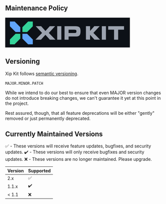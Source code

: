 ## Maintenance Policy

<a href='https://xipkit.com/security'><img src='logo.svg' width='400' alt='Xip Logo' aria-label='xipkit.com' /></a>

## Versioning

Xip Kit follows [semantic versioning](https://semver.org).

```
MAJOR.MINOR.PATCH
```

While we intend to do our best to ensure that even MAJOR version changes do not introduce breaking changes, we can't guarantee it yet at this point in the project.

Rest assured, though, that all feature deprecations will be either "gently" removed or just permanently deprecated.


## Currently Maintained Versions

:white_check_mark: - These versions will receive feature updates, bugfixes, and security updates.
:heavy_check_mark: - These versions will only receive bugfixes and security updates.
:x: - These versions are no longer maintained. Please upgrade.

| Version | Supported          |
| ------- | ------------------ |
| 2.x     | :white_check_mark: |
| 1.1.x   | :heavy_check_mark: |
| < 1.1   | :x:                |
